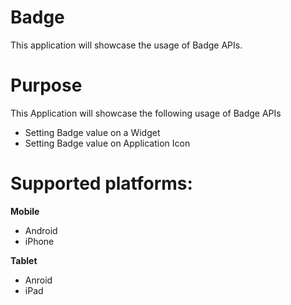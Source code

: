 Badge
========

This application will showcase the usage of Badge APIs.


# Purpose
This Application will showcase the following usage of Badge APIs

* Setting Badge value on a Widget
* Setting Badge value on Application Icon

# Supported platforms:
**Mobile**
 * Android
 * iPhone

**Tablet** 
 * Anroid
 * iPad
